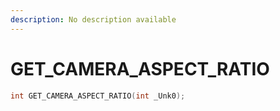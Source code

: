 ```yaml
---
description: No description available 
---
```


# GET_CAMERA_ASPECT_RATIO

```cpp
int GET_CAMERA_ASPECT_RATIO(int _Unk0);
```